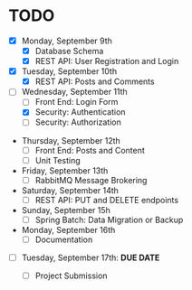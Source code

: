 # TODO

- [x] Monday, September 9th
  - [x] Database Schema
  - [x] REST API: User Registration and Login
- [x] Tuesday, September 10th
  - [x] REST API: Posts and Comments
- [ ] Wednesday, September 11th
  - [ ] Front End: Login Form
  - [x] Security: Authentication
  - [ ] Security: Authorization
- Thursday, September 12th
  - [ ] Front End: Posts and Content
  - [ ] Unit Testing
- Friday, September 13th
  - [ ] RabbitMQ Message Brokering
- Saturday, September 14th
  - [ ] REST API: PUT and DELETE endpoints
- Sunday, September 15h
  - [ ] Spring Batch: Data Migration or Backup
- Monday, September 16th
  - [ ] Documentation
- [ ] Tuesday, September 17th: **DUE DATE**
  - [ ] Project Submission

